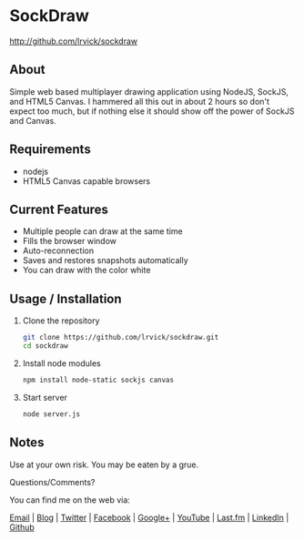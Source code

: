 # SockDraw #

<http://github.com/lrvick/sockdraw>

## About ##

Simple web based multiplayer drawing application using NodeJS, SockJS, and
HTML5 Canvas. I hammered all this out in about 2 hours so don't expect too
much, but if nothing else it should show off the power of SockJS and Canvas.

## Requirements ##

  * nodejs
  * HTML5 Canvas capable browsers

## Current Features ##

  * Multiple people can draw at the same time
  * Fills the browser window
  * Auto-reconnection
  * Saves and restores snapshots automatically
  * You can draw with the color white

## Usage / Installation ##

1. Clone the repository

    ```bash
    git clone https://github.com/lrvick/sockdraw.git
    cd sockdraw
    ```

2. Install node modules

    ```bash
    npm install node-static sockjs canvas
    ```

3. Start server

    ```bash
    node server.js
    ```

## Notes ##

  Use at your own risk. You may be eaten by a grue.

  Questions/Comments?

  You can find me on the web via:

  [Email](mailto://lance@lrvick.net) |
  [Blog](http://lrvick.net) |
  [Twitter](http://twitter.com/lrvick) |
  [Facebook](http://facebook.com/lrvick) |
  [Google+](http://plus.google.com/109278148620470841006) |
  [YouTube](http://youtube.com/lrvick) |
  [Last.fm](http://last.fm/user/lrvick) |
  [LinkedIn](http://linkedin.com/in/lrvick) |
  [Github](http://github.com/lrvick/)
